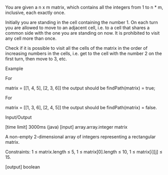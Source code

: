 You are given a n x m matrix, which contains all the integers from 1 to n * m, inclusive, each exactly once.

Initially you are standing in the cell containing the number 1. On each turn you are allowed to move to an adjacent cell, i.e. to a cell that shares a common side with the one you are standing on now. It is prohibited to visit any cell more than once.

Check if it is possible to visit all the cells of the matrix in the order of increasing numbers in the cells, i.e. get to the cell with the number 2 on the first turn, then move to 3, etc.

Example

For

matrix = [[1, 4, 5], [2, 3, 6]] the output should be findPath(matrix) = true;

For

matrix = [[1, 3, 6], [2, 4, 5]] the output should be findPath(matrix) = false.

Input/Output

[time limit] 3000ms (java) [input] array.array.integer matrix

A non-empty 2-dimensional array of integers representing a rectangular matrix.

Constraints: 1 ≤ matrix.length ≤ 5, 1 ≤ matrix[0].length ≤ 10, 1 ≤ matrix[i][j] ≤ 15.

[output] boolean
